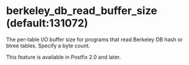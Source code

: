 # berkeley_db_read_buffer_size (default:131072) 


The per-table I/O buffer size for programs that read Berkeley DB
hash or btree tables.  Specify a byte count.



This feature is available in Postfix 2.0 and later.



